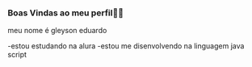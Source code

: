 ### Boas Vindas ao meu perfil🖤🧡

meu nome é gleyson eduardo

-estou estudando na alura
-estou me disenvolvendo na linguagem java script
